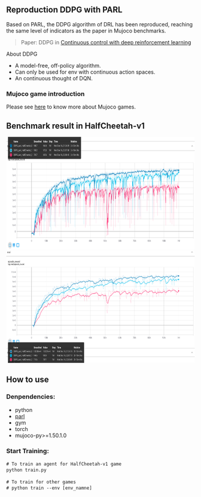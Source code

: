## Reproduction DDPG with PARL
Based on PARL, the DDPG algorithm of DRL has been reproduced, reaching the same level of indicators as the paper in Mujoco benchmarks.

>Paper: DDPG in [Continuous control with deep reinforcement learning](https://arxiv.org/abs/1509.02971)

About DDPG
+ A model-free, off-policy algorithm.
+ Can only be used for env with continuous action spaces.
+ An continuous thought of DQN.

### Mujoco game introduction
Please see [here](https://github.com/openai/mujoco-p) to know more about Mujoco games.

## Benchmark result in HalfCheetah-v1
<img src=".benchmark/train.png" width = "800" height = "300" alt="DDPG_HalfCheetah-v1"/>

<img src=".benchmark/evaluation.png" width = "800" height = "300" alt="DDPG_HalfCheetah-v1"/>

## How to use
### Denpendencies:
+ python
+ [parl](https://github.com/PaddlePaddle/PARL)
+ gym
+ torch
+ mujoco-py>=1.50.1.0

### Start Training:
```
# To train an agent for HalfCheetah-v1 game
python train.py

# To train for other games
# python train --env [env_namne]
```

